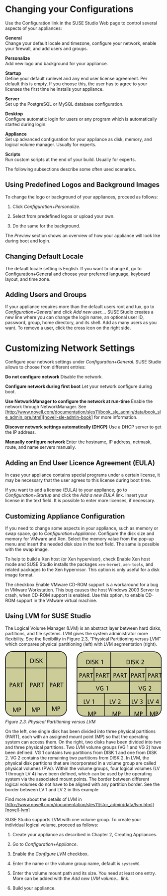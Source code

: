 # Changing your Configurations

Use the Configuration link in the SUSE Studio Web page to control several aspects of your appliances:

**General**  
Change your default locale and timezone, configure your network, enable your firewall, and add users and groups.

**Personalize**  
Add new logo and background for your appliance.

**Startup**  
Define your default runlevel and any end user license agreement. Per default this is empty. If you choose this, the user has to agree to your licenses the first time he installs your appliance.

**Server**  
Set up the PostgreSQL or MySQL database configuration.

**Desktop**  
Configure automatic login for users or any program which is automatically started during login.

**Appliance**  
Set up advanced configuration for your appliance as disk, memory, and logical volume manager. Usually for experts.

**Scripts**  
Run custom scripts at the end of your build. Usually for experts.

The following subsections describe some often used scenarios.


## Using Predefined Logos and Background Images

To change the logo or background of your appliances, proceed as follows:

1. Click *Configuration+Personalize*.

2. Select from predefined logos or upload your own.

3. Do the same for the background.

The *Preview* section shows an overview of how your appliance will look like during boot and login.


## Changing Default Locale

The default locale setting is English. If you want to change it, go to Configuration+General and choose your preferred language, keyboard layout, and time zone.


## Adding Users and Groups

If your appliance requires more than the default users root and tux, go to *Configuration+General* and click *Add new user...*. SUSE Studio creates a new line where you can change the login name, an optional user ID, password, group, home directory, and its shell. Add as many users as you want. To remove a user, click the cross icon on the right side.


# Customizing Network Settings

Configure your network settings under *Configuration+General*. SUSE Studio allows to choose from different entries:

**Do not configure network**
Disable the network.

**Configure network during first boot**
Let your network configure during boot.

**Use NetworkManager to configure the network at run-time**
Enable the network through NetworkManager. See [http://www.novell.com/documentation/sles11/book_sle_admin/data/book_sle_admin_pre.html][novell-sle-admin-book] for more information.

**Discover network settings automatically (DHCP)**
Use a DHCP server to get the IP address.

**Manually configure network**
Enter the hostname, IP address, netmask, route, and name servers manually.


## Adding an End User Licence Agreement (EULA)

In case your appliance contains special programs under a certain license, it may be necessary that the user agrees to this license during boot time.

If you want to add a license (EULA) to your appliance, go to *Configuration+Startup* and click the *Add a new EULA* link. Insert your license in the text field. It is possible to enter more licenses, if necessary.


## Customizing Appliance Configuration

If you need to change some aspects in your appliance, such as memory or swap space, go to *Configuration+Appliance*. Configure the disk size and memory for VMware and Xen. Select the memory value from the pop-up menu and insert the needed disk size in the text field. The same is possible with the swap image.

To help to build a Xen host (or Xen hypervisor), check Enable Xen host mode and SUSE Studio installs the packages `xen-kernel`, `xen-tools`, and related packages to the Xen hypervisor. This option is only useful for a disk image format.

The checkbox Enable VMware CD-ROM support is a workaround for a bug in VMware Workstation. This bug causes the host Windows 2003 Server to crash, when CD-ROM support is enabled. Use this option, to enable CD-ROM support in the VMware virtual machine.


## Using LVM for SUSE Studio

The Logical Volume Manager (LVM) is an abstract layer between hard disks, partitions, and file systems. LVM gives the system administrator more flexibility. See the flexibility in Figure 2.3, “Physical Partitioning versus LVM” which compares physical partitioning (left) with LVM segmentation (right).

![Lvm](lvm.png "Figure 2.3. Physical Partitioning versus LVM")
*Figure 2.3. Physical Partitioning versus LVM*

On the left, one single disk has been divided into three physical partitions (PART), each with an assigned mount point (MP) so that the operating system can access them. On the right, two disks have been divided into two and three physical partitions. Two LVM volume groups (VG 1 and VG 2) have been defined. VG 1 contains two partitions from DISK 1 and one from DISK 2. VG 2 contains the remaining two partitions from DISK 2. In LVM, the physical disk partitions that are incorporated in a volume group are called physical volumes (PVs). Within the volume groups, four logical volumes (LV 1 through LV 4) have been defined, which can be used by the operating system via the associated mount points. The border between different logical volumes do not have to be aligned with any partition border. See the border between LV 1 and LV 2 in this example

Find more about the details of LVM in [http://www.novell.com/documentation/sles11/stor_admin/data/lvm.html][novell-lvm]

SUSE Studio supports LVM with one volume group. To create your individual logical volume, proceed as follows:

1. Create your appliance as described in Chapter 2, Creating Appliances.

2. Go to *Configuration+Appliance*.

3. Enable the *Configure LVM* checkbox.

4. Enter the name or the volume group name, default is `systemVG`.

5. Enter the volume mount path and its size. You need at least one entry. More can be added with the *Add new LVM volume...* link.

6. Build your appliance.






[novell-sle-admin-book]: http://www.novell.com/documentation/sles11/book_sle_admin/data/book_sle_admin_pre.html
[novell-lvm]: http://www.novell.com/documentation/sles11/stor_admin/data/lvm.html